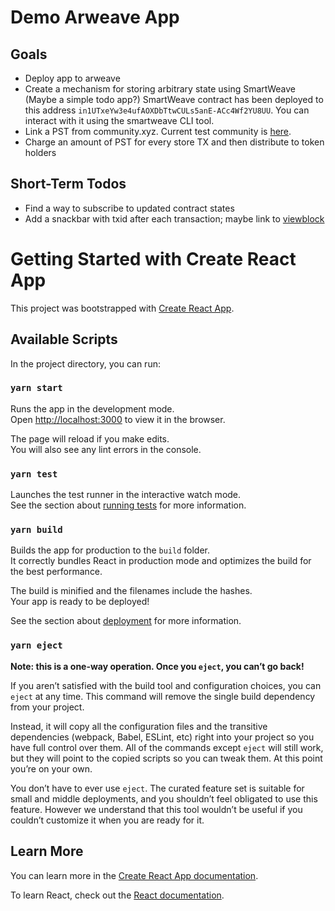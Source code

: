 # Demo Arweave App

## Goals

- Deploy app to arweave
- Create a mechanism for storing arbitrary state using SmartWeave (Maybe a simple todo app?) SmartWeave contract has been deployed to this address `in1UTxeYw3e4ufAOXDbTtwCULs5anE-ACc4Wf2YU8UU`. You can interact with it using the smartweave CLI tool.
- Link a PST from community.xyz. Current test community is [here](https://community.xyz/#19tBk-g7euaGOJbT62BAIZqcxrUkraQ82d-3eqDHFzQ).
- Charge an amount of PST for every store TX and then distribute to token holders 

## Short-Term Todos

- Find a way to subscribe to updated contract states
- Add a snackbar with txid after each transaction; maybe link to [viewblock](https://viewblock.io/arweave/tx)

# Getting Started with Create React App

This project was bootstrapped with [Create React App](https://github.com/facebook/create-react-app).

## Available Scripts

In the project directory, you can run:

### `yarn start`

Runs the app in the development mode.\
Open [http://localhost:3000](http://localhost:3000) to view it in the browser.

The page will reload if you make edits.\
You will also see any lint errors in the console.

### `yarn test`

Launches the test runner in the interactive watch mode.\
See the section about [running tests](https://facebook.github.io/create-react-app/docs/running-tests) for more information.

### `yarn build`

Builds the app for production to the `build` folder.\
It correctly bundles React in production mode and optimizes the build for the best performance.

The build is minified and the filenames include the hashes.\
Your app is ready to be deployed!

See the section about [deployment](https://facebook.github.io/create-react-app/docs/deployment) for more information.

### `yarn eject`

**Note: this is a one-way operation. Once you `eject`, you can’t go back!**

If you aren’t satisfied with the build tool and configuration choices, you can `eject` at any time. This command will remove the single build dependency from your project.

Instead, it will copy all the configuration files and the transitive dependencies (webpack, Babel, ESLint, etc) right into your project so you have full control over them. All of the commands except `eject` will still work, but they will point to the copied scripts so you can tweak them. At this point you’re on your own.

You don’t have to ever use `eject`. The curated feature set is suitable for small and middle deployments, and you shouldn’t feel obligated to use this feature. However we understand that this tool wouldn’t be useful if you couldn’t customize it when you are ready for it.

## Learn More

You can learn more in the [Create React App documentation](https://facebook.github.io/create-react-app/docs/getting-started).

To learn React, check out the [React documentation](https://reactjs.org/).

